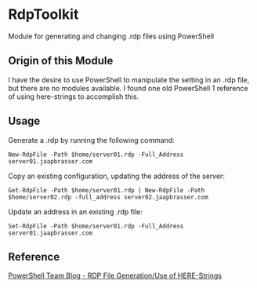 # RdpToolkit
Module for generating and changing .rdp files using PowerShell

## Origin of this Module

I have the desire to use PowerShell to manipulate the setting in an .rdp file, but there are no modules available. I found one old PowerShell 1 reference of using here-strings to accomplish this.

## Usage

Generate a .rdp by running the following command:

```
New-RdpFile -Path $home/server01.rdp -Full_Address server01.jaapbrasser.com
```

Copy an existing configuration, updating the address of the server:

```
Get-RdpFile -Path $home/server01.rdp | New-RdpFile -Path $home/server02.rdp -full_address server02.jaapbrasser.com
```

Update an address in an existing .rdp file:

```
Set-RdpFile -Path $home/server01.rdp -Full_Address server01.jaapbrasser.com
```

## Reference

[PowerShell Team Blog - RDP File Generation/Use of HERE-Strings](https://devblogs.microsoft.com/powershell/rdp-file-generationuse-of-here-strings/)
